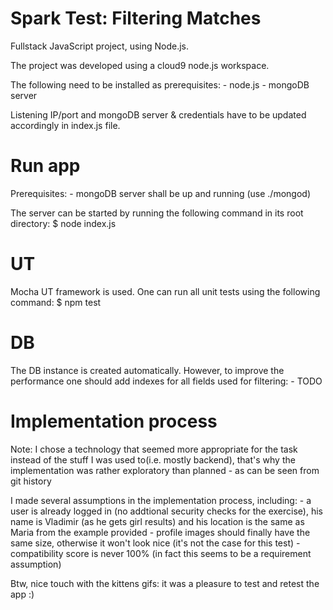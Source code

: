 # Spark Test: Filtering Matches
Fullstack JavaScript project, using Node.js.

The project was developed using a cloud9 node.js workspace.

The following need to be installed as prerequisites:
    - node.js
    - mongoDB server

Listening IP/port and mongoDB server & credentials have to be updated accordingly in index.js file.

# Run app
Prerequisites: 
    - mongoDB server shall be up and running (use ./mongod)

The server can be started by running the following command in its root directory:
    $ node index.js


# UT
Mocha UT framework is used. One can run all unit tests using the following command:
    $ npm test
    
    
# DB 
The DB instance is created automatically. 
However, to improve the performance one should add indexes for all fields used for filtering:
    - TODO
    

# Implementation process
Note: I chose a technology that seemed more appropriate for the task instead of the stuff I was used to(i.e. mostly backend), that's why the implementation was rather exploratory than planned - as can be seen from git history

I made several assumptions in the implementation process, including:
    - a user is already logged in (no addtional security checks for the exercise), his name is Vladimir (as he gets girl results) and his location is the same as Maria from the example provided
    - profile images should finally have the same size, otherwise it won't look nice (it's not the case for this test)
    - compatibility score is never 100% (in fact this seems to be a requirement assumption)

Btw, nice touch with the kittens gifs: it was a pleasure to test and retest the app :)
